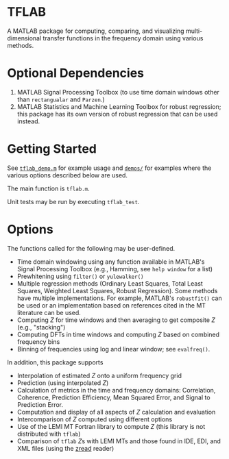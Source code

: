 # TFLAB

A MATLAB package for computing, comparing, and visualizing multi-dimensional transfer functions in the frequency domain using various methods.

# Optional Dependencies

1. MATLAB Signal Processing Toolbox (to use time domain windows other than `rectangualar` and `Parzen`.)
2. MATLAB Statistics and Machine Learning Toolbox for robust regression; this package has its own version of robust regression that can be used instead.

# Getting Started

See [`tflab_demo.m`](tflab_demo.m) for example usage and [`demos/`](demos) for examples where the various options described below are used.

The main function is `tflab.m`.

Unit tests may be run by executing `tflab_test`.

# Options

The functions called for the following may be user-defined.

* Time domain windowing using any function available in MATLAB's Signal Processing Toolbox (e.g., Hamming, see `help window` for a list)
* Prewhitening using `filter()` or `yulewalker()`
* Multiple regression methods (Ordinary Least Squares, Total Least Squares, Weighted Least Squares, Robust Regression). Some methods have multiple implementations. For example, MATLAB's `robustfit()` can be used or an implementation based on references cited in the MT literature can be used.
* Computing $Z$ for time windows and then averaging to get composite $Z$ (e.g., "stacking")
* Computing DFTs in time windows and computing $Z$ based on combined frequency bins
* Binning of frequencies using log and linear window; see `evalfreq()`.

In addition, this package supports

* Interpolation of estimated $Z$ onto a uniform frequency grid
* Prediction (using interpolated $Z$)
* Calculation of metrics in the time and frequency domains: Correlation, Coherence, Prediction Efficiency, Mean Squared Error, and Signal to Prediction Error.
* Computation and display of all aspects of $Z$ calculation and evaluation
* Intercomparison of $Z$ computed using different options
* Use of the LEMI MT Fortran library to compute $Z$ (this library is not distributed with `tflab`)
* Comparison of `tflab` $Z$s with LEMI MTs and those found in IDE, EDI, and XML files (using the [zread](https://github.com/rweigel/zread) reader)
